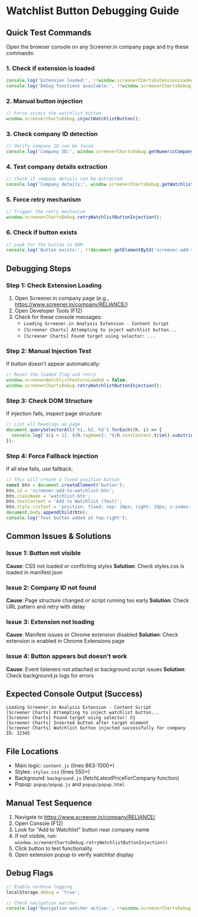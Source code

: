 # Watchlist Button Debugging Guide

## Quick Test Commands

Open the browser console on any Screener.in company page and try these commands:

### 1. Check if extension is loaded
```javascript
console.log('Extension loaded:', !!window.screenerChartsExtensionLoaded);
console.log('Debug functions available:', !!window.screenerChartsDebug);
```

### 2. Manual button injection
```javascript
// Force inject the watchlist button
window.screenerChartsDebug.injectWatchlistButton();
```

### 3. Check company ID detection
```javascript
// Verify company ID can be found
console.log('Company ID:', window.screenerChartsDebug.getNumericCompanyId());
```

### 4. Test company details extraction
```javascript
// Check if company details can be extracted
console.log('Company details:', window.screenerChartsDebug.getWatchlistCompanyDetails());
```

### 5. Force retry mechanism
```javascript
// Trigger the retry mechanism
window.screenerChartsDebug.retryWatchlistButtonInjection();
```

### 6. Check if button exists
```javascript
// Look for the button in DOM
console.log('Button exists:', !!document.getElementById('screener-add-to-watchlist-btn'));
```

## Debugging Steps

### Step 1: Check Extension Loading
1. Open Screener.in company page (e.g., https://www.screener.in/company/RELIANCE/)
2. Open Developer Tools (F12)
3. Check for these console messages:
   - `Loading Screener.in Analysis Extension - Content Script`
   - `[Screener Charts] Attempting to inject watchlist button...`
   - `[Screener Charts] Found target using selector: ...`

### Step 2: Manual Injection Test
If button doesn't appear automatically:
```javascript
// Reset the loaded flag and retry
window.screenerWatchlistFeatureLoaded = false;
window.screenerChartsDebug.retryWatchlistButtonInjection();
```

### Step 3: Check DOM Structure
If injection fails, inspect page structure:
```javascript
// List all headings on page
document.querySelectorAll('h1, h2, h3').forEach((h, i) => {
  console.log(`${i + 1}. ${h.tagName}: "${h.textContent.trim().substring(0, 50)}..."`);
});
```

### Step 4: Force Fallback Injection
If all else fails, use fallback:
```javascript
// This will create a fixed position button
const btn = document.createElement('button');
btn.id = 'screener-add-to-watchlist-btn';
btn.className = 'watchlist-btn';
btn.textContent = 'Add to Watchlist (Test)';
btn.style.cssText = 'position: fixed; top: 10px; right: 10px; z-index: 9999;';
document.body.appendChild(btn);
console.log('Test button added at top-right');
```

## Common Issues & Solutions

### Issue 1: Button not visible
**Cause**: CSS not loaded or conflicting styles
**Solution**: Check styles.css is loaded in manifest.json

### Issue 2: Company ID not found
**Cause**: Page structure changed or script running too early
**Solution**: Check URL pattern and retry with delay

### Issue 3: Extension not loading
**Cause**: Manifest issues or Chrome extension disabled
**Solution**: Check extension is enabled in Chrome Extensions page

### Issue 4: Button appears but doesn't work
**Cause**: Event listeners not attached or background script issues
**Solution**: Check background.js logs for errors

## Expected Console Output (Success)
```
Loading Screener.in Analysis Extension - Content Script
[Screener Charts] Attempting to inject watchlist button...
[Screener Charts] Found target using selector: h1
[Screener Charts] Inserted button after target element  
[Screener Charts] Watchlist button injected successfully for company ID: 12345
```

## File Locations
- Main logic: `content.js` (lines 863-1000+)
- Styles: `styles.css` (lines 550+)
- Background: `background.js` (fetchLatestPriceForCompany function)
- Popup: `popup/popup.js` and `popup/popup.html`

## Manual Test Sequence
1. Navigate to https://www.screener.in/company/RELIANCE/
2. Open Console (F12)
3. Look for "Add to Watchlist" button near company name
4. If not visible, run: `window.screenerChartsDebug.retryWatchlistButtonInjection()`
5. Click button to test functionality
6. Open extension popup to verify watchlist display

## Debug Flags
```javascript
// Enable verbose logging
localStorage.debug = 'true';

// Check navigation watcher
console.log('Navigation watcher active:', !!window.screenerChartsDebug.setupNavigationWatcher);
``` 